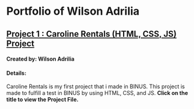 # Portfolio of Wilson Adrilia
## [Project 1 : Caroline Rentals (HTML, CSS, JS) Project](https://github.com/wilsonadrilia/Project-Caroline-Rentals)
#### Created by: Wilson Adrilia
#### Details:
Caroline Rentals is my first project that i made in BINUS. This project is made to fulfill a test in BINUS by using HTML, CSS, and JS.
**Click on the title to view the Project File.**
#### 
